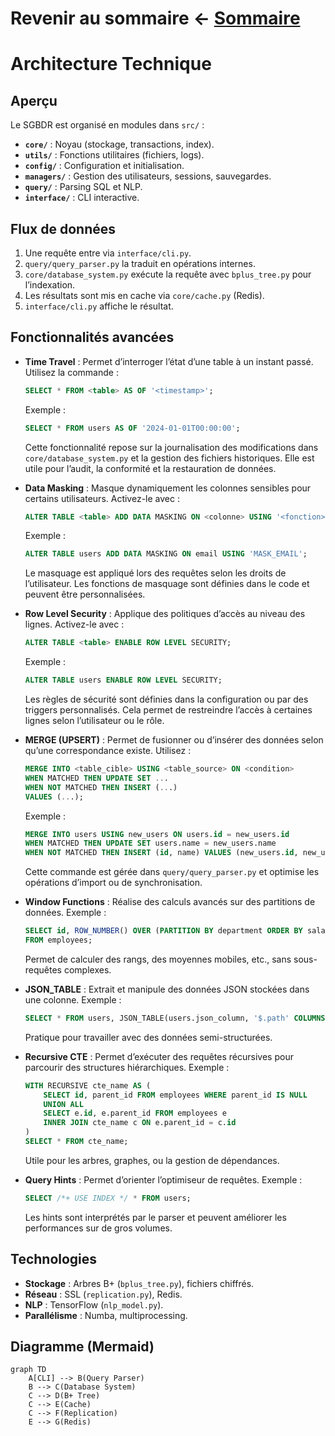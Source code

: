 # Revenir au sommaire ← [Sommaire](./index.md)

# Architecture Technique

## Aperçu

Le SGBDR est organisé en modules dans `src/` :

- **`core/`** : Noyau (stockage, transactions, index).
- **`utils/`** : Fonctions utilitaires (fichiers, logs).
- **`config/`** : Configuration et initialisation.
- **`managers/`** : Gestion des utilisateurs, sessions, sauvegardes.
- **`query/`** : Parsing SQL et NLP.
- **`interface/`** : CLI interactive.

## Flux de données

1. Une requête entre via `interface/cli.py`.
2. `query/query_parser.py` la traduit en opérations internes.
3. `core/database_system.py` exécute la requête avec `bplus_tree.py` pour l’indexation.
4. Les résultats sont mis en cache via `core/cache.py` (Redis).
5. `interface/cli.py` affiche le résultat.

## Fonctionnalités avancées

- **Time Travel** : Permet d’interroger l’état d’une table à un instant passé. Utilisez la commande :

  ```sql
  SELECT * FROM <table> AS OF '<timestamp>';
  ```

  Exemple :

  ```sql
  SELECT * FROM users AS OF '2024-01-01T00:00:00';
  ```

  Cette fonctionnalité repose sur la journalisation des modifications dans `core/database_system.py` et la gestion des fichiers historiques. Elle est utile pour l’audit, la conformité et la restauration de données.

- **Data Masking** : Masque dynamiquement les colonnes sensibles pour certains utilisateurs. Activez-le avec :

  ```sql
  ALTER TABLE <table> ADD DATA MASKING ON <colonne> USING '<fonction>';
  ```

  Exemple :

  ```sql
  ALTER TABLE users ADD DATA MASKING ON email USING 'MASK_EMAIL';
  ```

  Le masquage est appliqué lors des requêtes selon les droits de l’utilisateur. Les fonctions de masquage sont définies dans le code et peuvent être personnalisées.

- **Row Level Security** : Applique des politiques d’accès au niveau des lignes. Activez-le avec :

  ```sql
  ALTER TABLE <table> ENABLE ROW LEVEL SECURITY;
  ```

  Exemple :

  ```sql
  ALTER TABLE users ENABLE ROW LEVEL SECURITY;
  ```

  Les règles de sécurité sont définies dans la configuration ou par des triggers personnalisés. Cela permet de restreindre l’accès à certaines lignes selon l’utilisateur ou le rôle.

- **MERGE (UPSERT)** : Permet de fusionner ou d’insérer des données selon qu’une correspondance existe. Utilisez :

  ```sql
  MERGE INTO <table_cible> USING <table_source> ON <condition>
  WHEN MATCHED THEN UPDATE SET ...
  WHEN NOT MATCHED THEN INSERT (...)
  VALUES (...);
  ```

  Exemple :

  ```sql
  MERGE INTO users USING new_users ON users.id = new_users.id
  WHEN MATCHED THEN UPDATE SET users.name = new_users.name
  WHEN NOT MATCHED THEN INSERT (id, name) VALUES (new_users.id, new_users.name);
  ```

  Cette commande est gérée dans `query/query_parser.py` et optimise les opérations d’import ou de synchronisation.

- **Window Functions** : Réalise des calculs avancés sur des partitions de données. Exemple :

  ```sql
  SELECT id, ROW_NUMBER() OVER (PARTITION BY department ORDER BY salary DESC) AS rang
  FROM employees;
  ```

  Permet de calculer des rangs, des moyennes mobiles, etc., sans sous-requêtes complexes.

- **JSON_TABLE** : Extrait et manipule des données JSON stockées dans une colonne. Exemple :

  ```sql
  SELECT * FROM users, JSON_TABLE(users.json_column, '$.path' COLUMNS (col1 INT PATH '$.field1'));
  ```

  Pratique pour travailler avec des données semi-structurées.

- **Recursive CTE** : Permet d’exécuter des requêtes récursives pour parcourir des structures hiérarchiques. Exemple :

  ```sql
  WITH RECURSIVE cte_name AS (
      SELECT id, parent_id FROM employees WHERE parent_id IS NULL
      UNION ALL
      SELECT e.id, e.parent_id FROM employees e
      INNER JOIN cte_name c ON e.parent_id = c.id
  )
  SELECT * FROM cte_name;
  ```

  Utile pour les arbres, graphes, ou la gestion de dépendances.

- **Query Hints** : Permet d’orienter l’optimiseur de requêtes. Exemple :
  ```sql
  SELECT /*+ USE INDEX */ * FROM users;
  ```
  Les hints sont interprétés par le parser et peuvent améliorer les performances sur de gros volumes.

## Technologies

- **Stockage** : Arbres B+ (`bplus_tree.py`), fichiers chiffrés.
- **Réseau** : SSL (`replication.py`), Redis.
- **NLP** : TensorFlow (`nlp_model.py`).
- **Parallélisme** : Numba, multiprocessing.

## Diagramme (Mermaid)

```mermaid
graph TD
    A[CLI] --> B(Query Parser)
    B --> C(Database System)
    C --> D(B+ Tree)
    C --> E(Cache)
    C --> F(Replication)
    E --> G(Redis)
```
